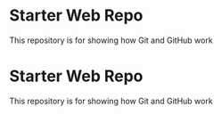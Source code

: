 # Starter Web Repo

This repository is for showing how Git and GitHub work

# Starter Web Repo

This repository is for showing how Git and GitHub work

